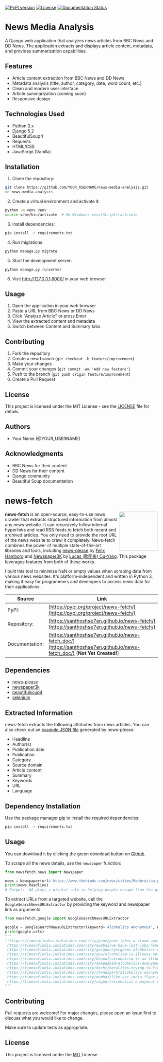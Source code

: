 [![PyPI version](https://img.shields.io/pypi/v/news-fetch.svg?style=flat-square)](https://pypi.org/project/news-fetch)
[![License](https://img.shields.io/pypi/l/news-fetch.svg?style=flat-square)](https://pypi.python.org/pypi/news-fetch/)
[![Documentation Status](https://readthedocs.org/projects/pip/badge/?version=latest&style=flat-square)](https://santhoshse7en.github.io/news-fetch_doc)

# News Media Analysis

A Django web application that analyzes news articles from BBC News and DD News. The application extracts and displays article content, metadata, and provides summarization capabilities.

## Features

- Article content extraction from BBC News and DD News
- Metadata analysis (title, author, category, date, word count, etc.)
- Clean and modern user interface
- Article summarization (coming soon)
- Responsive design

## Technologies Used

- Python 3.x
- Django 5.2
- BeautifulSoup4
- Requests
- HTML/CSS
- JavaScript (Vanilla)

## Installation

1. Clone the repository:
```bash
git clone https://github.com/YOUR_USERNAME/news-media-analysis.git
cd news-media-analysis
```

2. Create a virtual environment and activate it:
```bash
python -m venv venv
source venv/bin/activate  # On Windows: venv\Scripts\activate
```

3. Install dependencies:
```bash
pip install -r requirements.txt
```

4. Run migrations:
```bash
python manage.py migrate
```

5. Start the development server:
```bash
python manage.py runserver
```

6. Visit http://127.0.0.1:8000/ in your web browser

## Usage

1. Open the application in your web browser
2. Paste a URL from BBC News or DD News
3. Click "Analyze Article" or press Enter
4. View the extracted content and metadata
5. Switch between Content and Summary tabs

## Contributing

1. Fork the repository
2. Create a new branch (`git checkout -b feature/improvement`)
3. Make your changes
4. Commit your changes (`git commit -am 'Add new feature'`)
5. Push to the branch (`git push origin feature/improvement`)
6. Create a Pull Request

## License

This project is licensed under the MIT License - see the [LICENSE](LICENSE) file for details.

## Authors

- Your Name (@YOUR_USERNAME)

## Acknowledgments

- BBC News for their content
- DD News for their content
- Django community
- Beautiful Soup documentation

# news-fetch

<img align="right" height="128px" width="128px" src="https://raw.githubusercontent.com/fhamborg/news-please/master/misc/logo/logo-256.png" />

**news-fetch** is an open-source, easy-to-use news crawler that extracts structured information from almost any news website. It can recursively follow internal hyperlinks and read RSS feeds to fetch both recent and archived articles. You only need to provide the root URL of the news website to crawl it completely. News-fetch combines the power of multiple state-of-the-art libraries and tools, including [news-please](https://github.com/fhamborg/news-please) by [Felix Hamborg](https://www.linkedin.com/in/felixhamborg/) and [Newspaper3K](https://github.com/codelucas/newspaper/) by [Lucas (欧阳象) Ou-Yang](https://www.linkedin.com/in/lucasouyang/). This package leverages features from both of these works.

I built this tool to minimize NaN or empty values when scraping data from various news websites. It's platform-independent and written in Python 3, making it easy for programmers and developers to access news data for their applications.

| Source         | Link                                                                   |
| -------------- | ---------------------------------------------------------------------- |
| PyPI:          | [https://pypi.org/project/news-fetch/](https://pypi.org/project/news-fetch/)  |
| Repository:    | [https://santhoshse7en.github.io/news-fetch/](https://santhoshse7en.github.io/news-fetch/) |
| Documentation: | [https://santhoshse7en.github.io/news-fetch_doc/](https://santhoshse7en.github.io/news-fetch_doc/) (**Not Yet Created!**) |

## Dependencies

- [news-please](https://pypi.org/project/news-please/)
- [newspaper3k](https://pypi.org/project/newspaper3k/)
- [beautifulsoup4](https://pypi.org/project/beautifulsoup4/)
- [selenium](https://pypi.org/project/selenium/)

## Extracted Information

news-fetch extracts the following attributes from news articles. You can also check out an [example JSON file](https://github.com/santhoshse7en/news-fetch/blob/master/newsfetch/example/sample.json) generated by news-please.

- Headline
- Author(s)
- Publication date
- Publication
- Category
- Source domain
- Article content
- Summary
- Keywords
- URL
- Language

## Dependency Installation

Use the package manager [pip](https://pip.pypa.io/en/stable/) to install the required dependencies:

```bash
pip install -r requirements.txt
```

## Usage

You can download it by clicking the green download button on [Github](https://github.com/santhoshse7en/news-fetch/archive/master.zip). 

To scrape all the news details, use the `newspaper` function:

```python
from newsfetch.news import Newspaper

news = Newspaper(url='https://www.thehindu.com/news/cities/Madurai/aa-plays-a-pivotal-role-in-helping-people-escape-from-the-grip-of-alcoholism/article67716206.ece')
print(news.headline)
# Output: 'AA plays a pivotal role in helping people escape from the grip of alcoholism'
```

To extract URLs from a targeted website, call the `GoogleSearchNewsURLExtractor` by providing the keyword and newspaper link as arguments:

```python
from newsfetch.google import GoogleSearchNewsURLExtractor

google = GoogleSearchNewsURLExtractor(keyword='Alcoholics Anonymous', news_domain='https://timesofindia.indiatimes.com/')
print(google.urls)
"""
['https://timesofindia.indiatimes.com/city/pune/pune-takes-a-stand-against-alcoholism-experts-collaborate-with-alcoholics-anonymous/articleshow/114438466.cms', 
'https://timesofindia.indiatimes.com/city/mumbai/we-have-lost-jobs-homes-alcoholics-anonymous/articleshow/96824383.cms', 
'https://timesofindia.indiatimes.com/city/gurgaon/gurgaons-alcoholics-open-up-about-their-road-to-recovery/articleshow/45080744.cms', 
'https://timesofindia.indiatimes.com/city/goa/alcoholism-is-illness-not-issue-of-weak-willpower-say-experts/articleshow/105320008.cms', 
'https://timesofindia.indiatimes.com/city/bhopal/alcoholism-is-an-illness-bhopal-aa-silver-jubilee-celebration/articleshow/106849014.cms', 
'https://timesofindia.indiatimes.com/city/ahmedabad/alcoholics-anonymous-switches-to-online-sessions/articleshow/76144639.cms', 
'https://timesofindia.indiatimes.com/city/kochi/keralites-trying-to-kick-alcoholism-alcoholics-anonymous/articleshow/13977818.cms', 
'https://timesofindia.indiatimes.com/city/chandigarh/alcoholics-anonymous-turned-their-lives-around/articleshow/18239.cms', 
'https://timesofindia.indiatimes.com/city/mumbai/like-air-india-flyer-alcoholics-anonymous-members-reap-whirlwind-of-job-loss-broken-homes/articleshow/96820403.cms', 
'https://timesofindia.indiatimes.com/city/nagpur/alcoholics-anonymous-meet-promotes-one-day-at-a-time/articleshow/50538092.cms']
"""
```

## Contributing

Pull requests are welcome! For major changes, please open an issue first to discuss what you would like to change.

Make sure to update tests as appropriate.

## License
This project is licensed under the [MIT](https://choosealicense.com/licenses/mit/) License.

